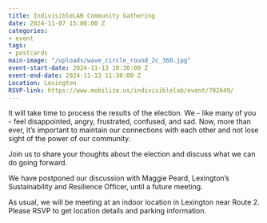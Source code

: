 ```yaml
---
title: IndivisibleLAB Community Gathering
date: 2024-11-07 15:00:00 Z
categories:
- event
tags:
- postcards
main-image: "/uploads/wave_circle_round_2c_360.jpg"
event-start-date: 2024-11-13 10:30:00 Z
event-end-date: 2024-11-13 11:30:00 Z
Location: Lexington
RSVP-link: https://www.mobilize.us/indivisiblelab/event/702649/
---
```


It will take time to process the results of the election. We - like many of you - feel disappointed, angry, frustrated, confused, and sad. Now, more than ever, it’s important to maintain our connections with each other and not lose sight of the power of our community. 

Join us to share your thoughts about the election and discuss what we can do going forward.

We have postponed our discussion with Maggie Peard, Lexington’s Sustainability and Resilience Officer, until a future meeting.

As usual, we will be meeting at an indoor location in Lexington near Route 2. Please RSVP to get location details and parking information.